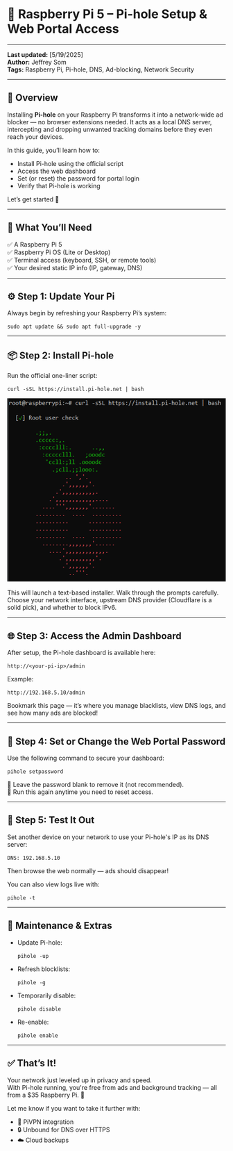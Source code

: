 # 🧪 Raspberry Pi 5 – Pi-hole Setup & Web Portal Access

---

**Last updated:** [5/19/2025]  
**Author:** Jeffrey Som  
**Tags:** Raspberry Pi, Pi-hole, DNS, Ad-blocking, Network Security

---

## 📝 Overview

Installing **Pi-hole** on your Raspberry Pi transforms it into a network-wide ad blocker — no browser extensions needed. It acts as a local DNS server, intercepting and dropping unwanted tracking domains before they even reach your devices.

In this guide, you’ll learn how to:

- Install Pi-hole using the official script
- Access the web dashboard
- Set (or reset) the password for portal login
- Verify that Pi-hole is working

Let’s get started 🚀

---


## 🚀 What You’ll Need

✅ A Raspberry Pi 5  
✅ Raspberry Pi OS (Lite or Desktop)  
✅ Terminal access (keyboard, SSH, or remote tools)  
✅ Your desired static IP info (IP, gateway, DNS)

---

## ⚙️ Step 1: Update Your Pi

Always begin by refreshing your Raspberry Pi’s system:

```
sudo apt update && sudo apt full-upgrade -y
```

---

## 📦 Step 2: Install Pi-hole

Run the official one-liner script:

```
curl -sSL https://install.pi-hole.net | bash
```

![Untitled](https://github.com/jsom98/KBPictures/blob/main/SS9.png)

This will launch a text-based installer. Walk through the prompts carefully. Choose your network interface, upstream DNS provider (Cloudflare is a solid pick), and whether to block IPv6.

---

## 🌐 Step 3: Access the Admin Dashboard

After setup, the Pi-hole dashboard is available here:

```
http://<your-pi-ip>/admin
```

Example:
```
http://192.168.5.10/admin
```

Bookmark this page — it’s where you manage blacklists, view DNS logs, and see how many ads are blocked!

---

## 🔐 Step 4: Set or Change the Web Portal Password

Use the following command to secure your dashboard:

```
pihole setpassword
```

🔸 Leave the password blank to remove it (not recommended).  
🔸 Run this again anytime you need to reset access.

---

## 🧪 Step 5: Test It Out

Set another device on your network to use your Pi-hole's IP as its DNS server:

```
DNS: 192.168.5.10
```

Then browse the web normally — ads should disappear!

You can also view logs live with:

```
pihole -t
```

---

## 🧼 Maintenance & Extras

- Update Pi-hole:
  ```
  pihole -up
  ```

- Refresh blocklists:
  ```
  pihole -g
  ```

- Temporarily disable:
  ```
  pihole disable
  ```

- Re-enable:
  ```
  pihole enable
  ```

---

## ✅ That’s It!

Your network just leveled up in privacy and speed.  
With Pi-hole running, you're free from ads and background tracking — all from a $35 Raspberry Pi. 🙌

Let me know if you want to take it further with:
- 🚪 PiVPN integration
- 🔒 Unbound for DNS over HTTPS
- ☁️ Cloud backups

